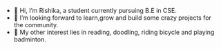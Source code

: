 - 👋 Hi, I’m Rishika, a student currently pursuing B.E in CSE.
- 👀 I’m looking forward to learn,grow and build some crazy projects for the community.
- 🚀 My other interest lies in reading, doodling, riding bicycle and playing badminton.


